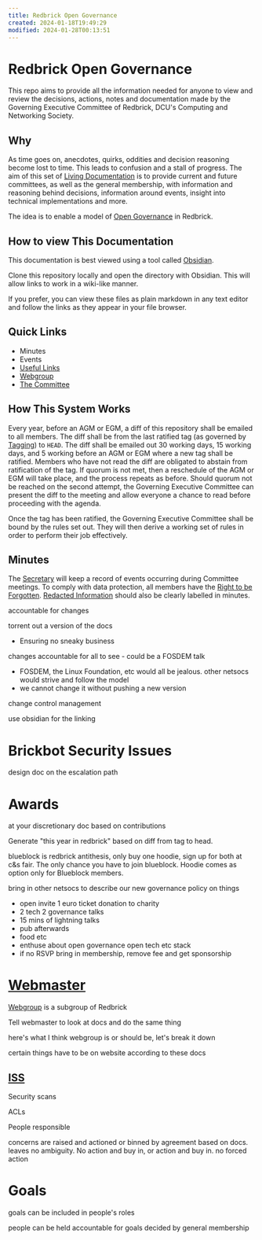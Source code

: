 ```yaml
---
title: Redbrick Open Governance
created: 2024-01-18T19:49:29
modified: 2024-01-28T00:13:51
---
```


# Redbrick Open Governance

This repo aims to provide all the information needed for anyone to view and review the decisions, actions, notes and documentation made by the Governing Executive Committee of Redbrick, DCU's Computing and Networking Society.

## Why

As time goes on, anecdotes, quirks, oddities and decision reasoning become lost to time. This leads to confusion and a stall of progress. The aim of this set of [Living Documentation](knowledge/terminology/Living%20Documentation.md) is to provide current and future committees, as well as the general membership, with information and reasoning behind decisions, information around events, insight into technical implementations and more.

The idea is to enable a model of [Open Governance](knowledge/terminology/Open%20Governance.md) in Redbrick.

## How to view This Documentation

This documentation is best viewed using a tool called [Obsidian](https://obsidian.md).

Clone this repository locally and open the directory with Obsidian. This will allow links to work in a wiki-like manner.

If you prefer, you can view these files as plain markdown in any text editor and follow the links as they appear in your file browser.

## Quick Links

- Minutes
- Events
- [Useful Links](resources/Useful%20Links.md)
- [Webgroup](webgroup/Webgroup.md)
- [The Committee](committee/The%20Committee.md)

## How This System Works

Every year, before an AGM or EGM, a diff of this repository shall be emailed to all members. The diff shall be from the last ratified tag (as governed by [Tagging](knowledge/Tagging.md)) to `HEAD`. The diff shall be emailed out 30 working days, 15 working days, and 5 working before an AGM or EGM where a new tag shall be ratified. Members who have not read the diff are obligated to abstain from ratification of the tag. If quorum is not met, then a reschedule of the AGM or EGM will take place, and the process repeats as before. Should quorum not be reached on the second attempt, the Governing Executive Committee can present the diff to the meeting and allow everyone a chance to read before proceeding with the agenda.

Once the tag has been ratified, the Governing Executive Committee shall be bound by the rules set out. They will then derive a working set of rules in order to perform their job effectively.

## Minutes

The [Secretary](committee/Secretary.md) will keep a record of events occurring during Committee meetings. To comply with data protection, all members have the [Right to be Forgotten](knowledge/policies/Right%20to%20be%20Forgotten.md). [Redacted Information](knowledge/policies/Redacted%20Information.md) should also be clearly labelled in minutes.

accountable for changes

torrent out a version of the docs

- Ensuring no sneaky business

changes accountable for all to see - could be a FOSDEM talk

- FOSDEM, the Linux Foundation, etc would all be jealous. other netsocs would strive and follow the model
- we cannot change it without pushing a new version

change control management

use obsidian for the linking

# Brickbot Security Issues

design doc on the escalation path

# Awards

at your discretionary doc based on contributions

Generate "this year in redbrick" based on diff from tag to head.

blueblock is redbrick antithesis, only buy one hoodie, sign up for both at c&s fair. The only chance you have to join blueblock. Hoodie comes as option only for Blueblock members.

bring in other netsocs to describe our new governance policy on things

- open invite 1 euro ticket donation to charity
- 2 tech 2 governance talks
- 15 mins of lightning talks
- pub afterwards
- food etc
- enthuse about open governance open tech etc stack
- if no RSVP bring in membership, remove fee and get sponsorship

# [Webmaster](committee/Webmaster.md)

[Webgroup](webgroup/Webgroup.md) is a subgroup of Redbrick

Tell webmaster to look at docs and do the same thing

here's what I think webgroup is or should be, let's break it down

certain things have to be on website according to these docs

## [ISS](knowledge/student%20life/ISS.md)

Security scans

ACLs

People responsible

concerns are raised and actioned or binned by agreement based on docs. leaves no ambiguity. No action and buy in, or action and buy in. no forced action

# Goals

goals can be included in people's roles

people can be held accountable for goals decided by general membership
